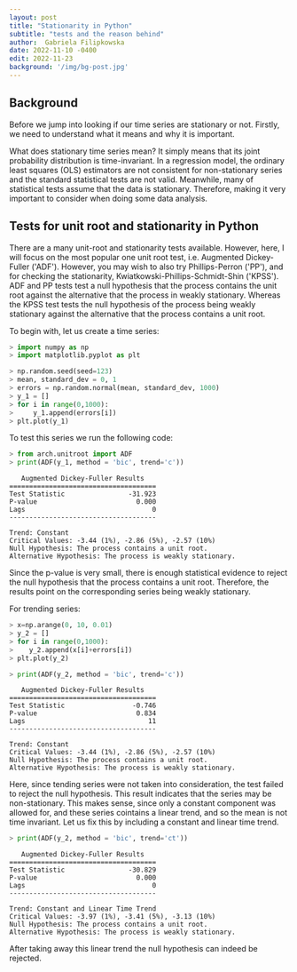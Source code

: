 ```yaml
---
layout: post
title: "Stationarity in Python"
subtitle: "tests and the reason behind"
author:  Gabriela Filipkowska
date: 2022-11-10 -0400
edit: 2022-11-23
background: '/img/bg-post.jpg'
---
```


## Background

Before we jump into looking if our time series are stationary or not. Firstly, we need to understand what it means and why it is important.

What does stationary time series mean? It simply means that its joint probability distribution is time-invariant.
In a regression model, the ordinary least squares (OLS) estimators are not consistent for non-stationary series and the standard statistical 
tests are not valid. Meanwhile, many of statistical tests assume that the data is stationary. Therefore, making it very important to consider 
when doing some data analysis.


## Tests for unit root and stationarity in Python

There are a many unit-root and stationarity tests available. However, here, I will focus on the most popular one unit root test, i.e. Augmented Dickey-Fuller ('ADF'). 
However, you may wish to also try Phillips-Perron ('PP'), and for checking the stationarity, Kwiatkowski-Phillips-Schmidt-Shin ('KPSS'). ADF and PP tests test a null hypothesis that the 
process contains the unit root against the alternative that the process in weakly stationary. Whereas the KPSS test tests the null hypothesis of the process being 
weakly stationary against the alternative that the process contains a unit root. 

To begin with, let us create a time series:

```python
> import numpy as np
> import matplotlib.pyplot as plt

> np.random.seed(seed=123)
> mean, standard_dev = 0, 1
> errors = np.random.normal(mean, standard_dev, 1000)
> y_1 = []
> for i in range(0,1000):
>     y_1.append(errors[i])  
> plt.plot(y_1)
```

    
    

To test this series we run the following code:

```python
> from arch.unitroot import ADF
> print(ADF(y_1, method = 'bic', trend='c'))
```

       Augmented Dickey-Fuller Results   
    =====================================
    Test Statistic                -31.923
    P-value                         0.000
    Lags                                0
    -------------------------------------
    
    Trend: Constant
    Critical Values: -3.44 (1%), -2.86 (5%), -2.57 (10%)
    Null Hypothesis: The process contains a unit root.
    Alternative Hypothesis: The process is weakly stationary.
    

Since the p-value is very small, there is enough statistical evidence to reject the null hypothesis that the process contains a unit root. Therefore, the results point on the corresponding series being weakly stationary.

For trending series:

```python
> x=np.arange(0, 10, 0.01)
> y_2 = []
> for i in range(0,1000):
>    y_2.append(x[i]+errors[i])  
> plt.plot(y_2)
```


    

    



```python
> print(ADF(y_2, method = 'bic', trend='c'))
```

    
       Augmented Dickey-Fuller Results   
    =====================================
    Test Statistic                 -0.746
    P-value                         0.834
    Lags                               11
    -------------------------------------
    
    Trend: Constant
    Critical Values: -3.44 (1%), -2.86 (5%), -2.57 (10%)
    Null Hypothesis: The process contains a unit root.
    Alternative Hypothesis: The process is weakly stationary.
    
    
Here, since tending series were not taken into consideration, the test failed to reject the null hypothesis. This result indicates that the series may be non-stationary. This makes sense, 
since only a constant component was allowed for, and these series cointains a linear trend, and so the mean is not time invariant. Let us fix this by including a constant and linear time trend.

```python
> print(ADF(y_2, method = 'bic', trend='ct'))
```

       Augmented Dickey-Fuller Results   
    =====================================
    Test Statistic                -30.829
    P-value                         0.000
    Lags                                0
    -------------------------------------
    
    Trend: Constant and Linear Time Trend
    Critical Values: -3.97 (1%), -3.41 (5%), -3.13 (10%)
    Null Hypothesis: The process contains a unit root.
    Alternative Hypothesis: The process is weakly stationary.



After taking away this linear trend the null hypothesis can indeed be rejected.